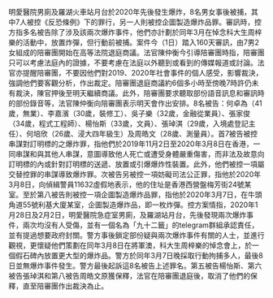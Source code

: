 明愛醫院男廁及羅湖火車站月台於2020年先後發生爆炸，8名男女事後被捕，其中7人被控《反恐條例》下的罪行，另一人則被控企圖製造爆炸品罪。審訊時，控方指多名被告除了涉及該兩次爆炸事件，他們亦計劃於同年3月在悼念科大生周梓樂的活動中，放置炸彈，但行動前被捕。案件今（1日）踏入160天審訊，由7男2女組成的陪審團開始在高等法院退庭商議。法官陳仲衡今引導陪審團時指，陪審團只可以考慮法庭內的證據，不要考慮在法庭以外聽到或看到的傳媒報道或討論。法官亦提醒陪審團，不要因他們對2019、2020年社會事件的個人感受，影響裁決，強調他們要客觀分析，作出裁定。陪審團退庭商議約6個多小時至傍晚7時許仍未有裁決，陳官押後至明天繼續商議。此外，陪審團要求聽取部份語音訊息和審訊時的部份錄音等，法官陳仲衡向陪審團表示明天會作出安排。8名被告：何卓為（41歲，無業）、李嘉濱（30歲，裝修工）、吳子樂（32歲，金融從業員）、張家俊（34歲，程式工程師）、楊怡斯（33歲，文員）、張琸淇（29歲，入境處登記主任）、何培欣（26歲、浸大四年級生）及周皓文（28歲、測量員）。首7被告被控串謀對訂明標的之爆炸罪，指他們於2019年11月2日至2020年3月8日在香港，一同串謀和與其他人串謀，意圖導致他人死亡或遭受身體嚴重傷害，而非法及故意向訂明標的內或針對訂明標的送遞、放置或引爆爆炸性裝置。此外，他們被控一項屬交替控罪的串謀導致爆炸罪。次被告另被控一項妨礙司法公正罪，指他於2020年3月8日，向偵緝警員11632虛假地表示，他的住址是香港西營盤梅芳街24號某室。至於第八被告則被控一項企圖製造爆炸品罪，指他於2020年3月7日，在牛頭角道55號利基大廈某室，企圖製造爆炸品，即一枚炸彈。控方案情指，2020年1月28日及2月2日，明愛醫院急症室男廁，及羅湖站月台，先後發現兩次爆炸事件，兩次均沒有人受傷，並有一個名為「九十二籤」的telegram群組承認責任，並有提過想要政府封關。警方事後鎖定部份疑與兩次爆炸事件有關的人士，並進行觀視，更懷疑他們策劃在同年3月8日在將軍澳，科大生周梓樂的悼念會上，於一個假石碑內放置更大型的爆炸品。警方於同年3月7日晚採取行動拘捕多人，最後8日並無爆炸事件發生。警方最後起訴這8名被告上述罪名。第五被告楊怡斯、第六被告張琸淇和第八被告周皓文原獲保釋，法官在陪審團退庭後，取消了他們的保釋，直至陪審團作出裁決為止。